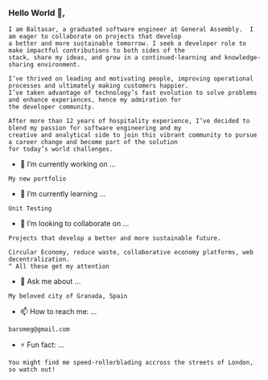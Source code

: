 ### Hello World 👋,
```
I am Baltasar, a graduated software engineer at General Assembly.  I am eager to collaborate on projects that develop 
a better and more sustainable tomorrow. I seek a developer role to make impactful contributions to both sides of the 
stack, share my ideas, and grow in a continued-learning and knowledge-sharing environment. 

I’ve thrived on leading and motivating people, improving operational processes and ultimately making customers happier. 
I’ve taken advantage of technology’s fast evolution to solve problems and enhance experiences, hence my admiration for 
the developer community.

After more than 12 years of hospitality experience, I’ve decided to blend my passion for software engineering and my 
creative and analytical side to join this vibrant community to pursue a career change and become part of the solution 
for today’s world challenges.

```
- 🔭 I’m currently working on ...
```
My new portfolio
```
- 🌱 I’m currently learning ...
```
Unit Testing
```
- 👯 I’m looking to collaborate on ...
```
Projects that develop a better and more sustainable future.

Circular Economy, reduce waste, collaborative economy platforms, web decentralization. 
^ All these get my attention
```
- 💬 Ask me about ...
```
My beloved city of Granada, Spain
```
- 📫 How to reach me: ...
```
baromeg@gmail.com
```
- ⚡ Fun fact: ...
```
You might find me speed-rollerblading accross the streets of London, so watch out!
```

